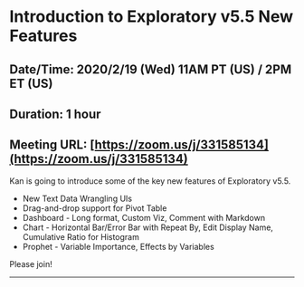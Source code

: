 # Introduction to Exploratory v5.5 New Features
## Date/Time: 2020/2/19 (Wed) 11AM PT (US) / 2PM ET (US)
## Duration: 1 hour
## Meeting URL: [https://zoom.us/j/331585134](https://zoom.us/j/331585134)

Kan is going to introduce some of the key new features of Exploratory v5.5.

* New Text Data Wrangling UIs
* Drag-and-drop support for Pivot Table
* Dashboard - Long format, Custom Viz, Comment with Markdown
* Chart - Horizontal Bar/Error Bar with Repeat By, Edit Display Name, Cumulative Ratio for Histogram
* Prophet - Variable Importance, Effects by Variables

Please join!

---

